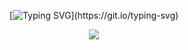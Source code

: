 <div align="center">
  
[![Typing SVG](https://readme-typing-svg.demolab.com?font=Fira+Code&size=20&pause=1000&lines=Hello+World!)](https://git.io/typing-svg)

</div>

<div align="center">
  
<img src="https://i.pinimg.com/originals/50/5f/27/505f2745ab947f9f4f94a293dc3e9283.gif">

</div>
